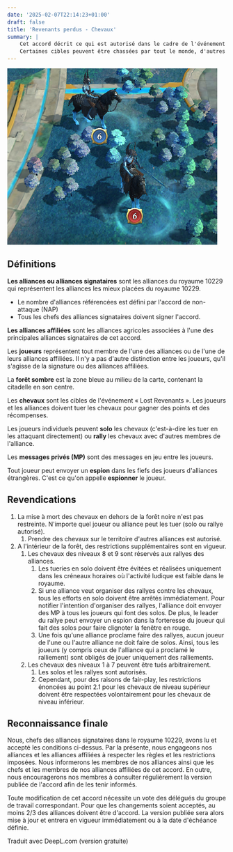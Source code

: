 ```yaml
---
date: '2025-02-07T22:14:23+01:00'
draft: false
title: 'Revenants perdus - Chevaux'
summary: |
    Cet accord décrit ce qui est autorisé dans le cadre de l'événement « Lost Revenant ».
    Certaines cibles peuvent être chassées par tout le monde, d'autres non.
---
```


![Screenshot of some horses](Horses.png)

## Définitions

**Les alliances ou alliances signataires** sont les alliances du royaume 10229 qui représentent les alliances les mieux placées du royaume 10229.

- Le nombre d'alliances référencées est défini par l'accord de non-attaque (NAP)
- Tous les chefs des alliances signataires doivent signer l'accord.

**Les alliances affiliées** sont les alliances agricoles associées à l'une des principales alliances signataires de cet accord.

Les **joueurs** représentent tout membre de l'une des alliances ou de l'une de leurs alliances affiliées. Il n'y a pas d'autre distinction entre les joueurs, qu'il s'agisse de la signature ou des alliances affiliées.

La **forêt sombre** est la zone bleue au milieu de la carte, contenant la citadelle en son centre.

Les **chevaux** sont les cibles de l'événement « Lost Revenants ». Les joueurs et les alliances doivent tuer les chevaux pour gagner des points et des récompenses.

Les joueurs individuels peuvent **solo** les chevaux (c'est-à-dire les tuer en les attaquant directement) ou **rally** les chevaux avec d'autres membres de l'alliance.

Les **messages privés (MP)** sont des messages en jeu entre les joueurs.

Tout joueur peut envoyer un **espion** dans les fiefs des joueurs d'alliances étrangères. C'est ce qu'on appelle **espionner** le joueur.

## Revendications

1. La mise à mort des chevaux en dehors de la forêt noire n'est pas restreinte. N'importe quel joueur ou alliance peut les tuer (solo ou rallye autorisé). 
   1. Prendre des chevaux sur le territoire d'autres alliances est autorisé.
2. A l'intérieur de la forêt, des restrictions supplémentaires sont en vigueur. 
   1. Les chevaux des niveaux 8 et 9 sont réservés aux rallyes des alliances. 
      1. Les tueries en solo doivent être évitées et réalisées uniquement dans les créneaux horaires où l'activité ludique est faible dans le royaume.
      2. Si une alliance veut organiser des rallyes contre les chevaux, tous les efforts en solo doivent être arrêtés immédiatement. Pour notifier l'intention d'organiser des rallyes, l'alliance doit envoyer des MP à tous les joueurs qui font des solos. De plus, le leader du rallye peut envoyer un espion dans la forteresse du joueur qui fait des solos pour faire clignoter la fenêtre en rouge.
      3. Une fois qu'une alliance proclame faire des rallyes, aucun joueur de l'une ou l'autre alliance ne doit faire de solos. Ainsi, tous les joueurs (y compris ceux de l'alliance qui a proclamé le ralliement) sont obligés de jouer uniquement des ralliements.
   2. Les chevaux des niveaux 1 à 7 peuvent être tués arbitrairement. 
      1. Les solos et les rallyes sont autorisés.
      2. Cependant, pour des raisons de fair-play, les restrictions énoncées au point 2.1 pour les chevaux de niveau supérieur doivent être respectées volontairement pour les chevaux de niveau inférieur.

## Reconnaissance finale

Nous, chefs des alliances signataires dans le royaume 10229, avons lu et accepté les conditions ci-dessus. Par la présente, nous engageons nos alliances et les alliances affiliées à respecter les règles et les restrictions imposées. Nous informerons les membres de nos alliances ainsi que les chefs et les membres de nos alliances affiliées de cet accord. En outre, nous encouragerons nos membres à consulter régulièrement la version publiée de l'accord afin de les tenir informés.

Toute modification de cet accord nécessite un vote des délégués du groupe de travail correspondant. Pour que les changements soient acceptés, au moins 2/3 des alliances doivent être d'accord. La version publiée sera alors mise à jour et entrera en vigueur immédiatement ou à la date d'échéance définie.

Traduit avec DeepL.com (version gratuite)
